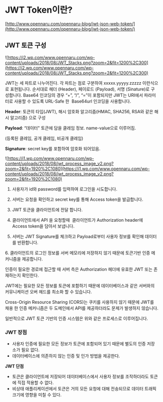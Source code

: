 # JWT Token이란?

[http://www.opennaru.com/opennaru-blog/jwt-json-web-token/](http://www.opennaru.com/opennaru-blog/jwt-json-web-token/)

## **JWT 토큰 구성**

![https://i2.wp.com/www.opennaru.com/wp-content/uploads/2018/08/JWT_Stacks.png?zoom=2&fit=1200%2C300](https://i2.wp.com/www.opennaru.com/wp-content/uploads/2018/08/JWT_Stacks.png?zoom=2&fit=1200%2C300)

JWT는 세 파트로 나누어진다. 각 파트는 점로 구분하여 xxxxx.yyyyy.zzzzz 이런식으로 표현됩니다. 순서대로 헤더 (Header), 페이로드 (Payload), 서명 (Sinature)로 구성합니다. Base64 인코딩의 경우 “+”, “/”, “=”이 포함되지만 JWT는 URI에서 파라미터로 사용할 수 있도록 URL-Safe 한  Base64url 인코딩을 사용합니다.

**Header**: 토큰의 타입(JWT), 해시 암호화 알고리즘(HMAC, SHA256, RSA와 같은 해시 알고리즘) 으로 구성

**Payload**: “데이터" 토큰에 담을 클레임 정보. name-value으로 이루어짐.

(등록된 클레임, 공개 클레임, 비공개 클레임)

**Signature**: secret key를 포함하여 암호화 되어있음.

![https://i1.wp.com/www.opennaru.com/wp-content/uploads/2018/08/jwt_process_image_v2.png?zoom=2&fit=1920%2C1080](https://i1.wp.com/www.opennaru.com/wp-content/uploads/2018/08/jwt_process_image_v2.png?zoom=2&fit=1920%2C1080)

1. 사용자가 id와 password를 입력하여 로그인을 시도합니다.

2. 서버는 요청을 확인하고 secret key를 통해 Access token을 발급합니다.

3. JWT 토큰을 클라이언트에 전달 합니다.

4. 클라이언트에서 API 을 요청할때  클라이언트가 Authorization header에 Access token을 담아서 보냅니다.

5. 서버는 JWT Signature를 체크하고 Payload로부터 사용자 정보를 확인해 데이터를 반환합니다.

6. 클라이언트의 로그인 정보를 서버 메모리에 저장하지 않기 때문에 토큰기반 인증 메커니즘을 제공합니다.

인증이 필요한 경로에 접근할 때 서버 측은 Authorization 헤더에 유효한 JWT 또는 존재하는지 확인한다.

JWT에는 필요한 모든 정보를 토큰에 포함하기 때문에 데이터베이스과 같은 서버와의 커뮤니케이션 오버 헤드를 최소화 할 수 있습니다.

Cross-Origin Resource Sharing (CORS)는 쿠키를 사용하지 않기 때문에 JWT를 채용 한 인증 메커니즘은 두 도메인에서 API를 제공하더라도 문제가 발생하지 않습니다.

일반적으로 JWT 토큰 기반의 인증 시스템은 위와 같은 프로세스로 이루어집니다.

### **JWT 장점**

- 사용자 인증에 필요한 모든 정보가 토큰에 포함되어 있기 때문에 별도의 인증 저장소가 필요 없다.
- 데이터베이스에 의존하지 않는 인증 및 인가 방법을 제공한다.

**JWT 단점**

- 토큰은 클라이언트에 저장되어 데이터베이스에서 사용자 정보를 조작하더라도 토큰에 직접 적용할 수 없다.
- 비상태 애플리케이션에서 토큰은 거의 모든 요청에 대해 전송되므로 데이터 트래픽 크기에 영향을 미칠 수 있다.